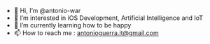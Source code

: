 - 👋 Hi, I’m @antonio-war
- 👀 I’m interested in iOS Development, Artificial Intelligence and IoT
- 🌱 I’m currently learning how to be happy
- 📫 How to reach me : antonioguerra.it@gmail.com

<!---
antonio-war/antonio-war is a ✨ special ✨ repository because its `README.md` (this file) appears on your GitHub profile.
You can click the Preview link to take a look at your changes.
--->
